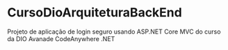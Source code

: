 # CursoDioArquiteturaBackEnd
Projeto de aplicação de login seguro usando ASP.NET Core MVC do curso da DIO Avanade CodeAnywhere .NET
